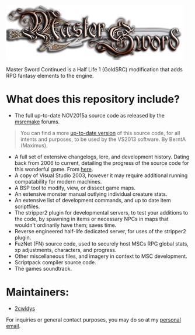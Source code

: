 ![Image Cover](https://github.com/2cwldys/MSC-Source/blob/main/images/logo.png)

Master Sword Continued is a Half Life 1 (GoldSRC) modification that adds RPG fantasy elements to the engine.

# What does this repository include?
- The full up-to-date NOV2015a source code as released by the [msremake](https://msremake.com/) forums.
> You can find a more [up-to-date version](https://github.com/BerntA/MasterSwordClassic) of this source code, for all intents and purposes, to be used by the VS2013 software. By BerntA (Maximus).
- A full set of extensive changelogs, lore, and development history. Dating back from 2006 to current, detailing the progress of the source code for this wonderful game. From [here](https://msremake.com/).
- A copy of Visual Studio 2003, however it may require additional running compatability for modern machines.
- A BSP tool to modify, view, or dissect game maps.
- An extensive monster manual outlying individual creature stats.
- An extensive list of development commands, and up to date item scriptfiles.
- The stripper2 plugin for developmental servers, to test your additions to the code, by spawning in items or necessary NPCs in maps that wouldn't ordinarily have them; saves time.
- Reverse engineered half-life dedicated server, for uses of the stripper2 plugin.
- FuzNet (FN) source code, used to securely host MSCs RPG global stats, xp adjustments, characters, and progress.
- Other miscellaneous files, and imagery in context to MSC development.
- Scriptpack compiler source code.
- The games soundtrack.

# Maintainers:
- [2cwldys](https://github.com/2cwldys)

For inquiries or general contact purposes, you may do so at my [personal email](sdpayne113@gmail.com).
